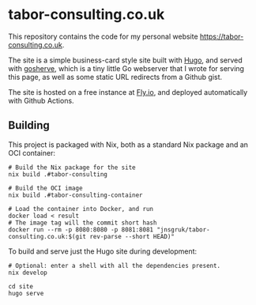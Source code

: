 # tabor-consulting.co.uk

This repository contains the code for my personal website https://tabor-consulting.co.uk.

The site is a simple business-card style site built with [Hugo](https://gohugo.io), and served
with [gosherve](https://github.com/jnsgruk/gosherve), which is a tiny little Go webserver that I
wrote for serving this page, as well as some static URL redirects from a Github gist.

The site is hosted on a free instance at [Fly.io](https://fly.io), and deployed automatically with
Github Actions.

## Building

This project is packaged with Nix, both as a standard Nix package and an OCI container:

```shell
# Build the Nix package for the site
nix build .#tabor-consulting

# Build the OCI image
nix build .#tabor-consulting-container

# Load the container into Docker, and run
docker load < result
# The image tag will the commit short hash
docker run --rm -p 8080:8080 -p 8081:8081 "jnsgruk/tabor-consulting.co.uk:$(git rev-parse --short HEAD)"
```

To build and serve just the Hugo site during development:

```shell
# Optional: enter a shell with all the dependencies present.
nix develop

cd site
hugo serve
```
